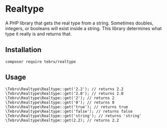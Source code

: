 # Realtype

A PHP library that gets the real type from a string.  Sometimes doubles, integers, or booleans will exist inside a string.
This library determines what type it really is and returns that.

## Installation

    composer require tebru/realtype

## Usage

    \Tebru\Realtype\Realtype::get('2.2'); // returns 2.2
    \Tebru\Realtype\Realtype::get('2.0'); // returns 2.0
    \Tebru\Realtype\Realtype::get('2'); // returns 2
    \Tebru\Realtype\Realtype::get('0'); // returns 0
    \Tebru\Realtype\Realtype::get('true'); // returns true
    \Tebru\Realtype\Realtype::get('false'); // returns false
    \Tebru\Realtype\Realtype::get('string'); // returns 'string'
    \Tebru\Realtype\Realtype::get(2.2); // returns 2.2

